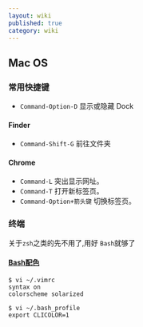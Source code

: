 ```yaml
---
layout: wiki
published: true
category: wiki
---
```


## Mac OS
### 常用快捷键
* `Command-Option-D` 显示或隐藏 Dock
#### Finder
* `Command-Shift-G` 前往文件夹
#### Chrome
* `Command-L` 突出显示网址。
* `Command-T` 打开新标签页。
* `Command-Option+箭头键` 切换标签页。

### 终端
关于`zsh`之类的先不用了,用好 `Bash`就够了
#### [Bash配色](http://jishu.zol.com.cn/14274.html)
    $ vi ~/.vimrc
    syntax on
    colorscheme solarized

    $ vi ~/.bash_profile
    export CLICOLOR=1
